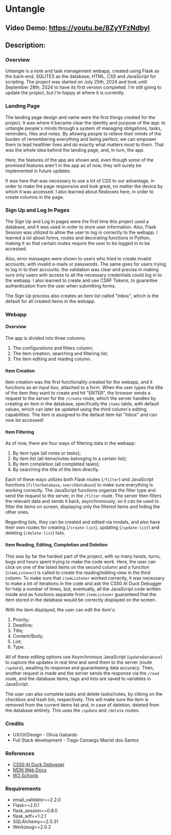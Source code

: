 # Untangle  
## Video Demo:  <https://youtu.be/8ZyYFzNdbyI>
## Description:

### Overview
Untangle is a note and task management webapp, created using Flask as the back-end, SQLITE3 as the database, HTML, CSS and JavaScript for scripting. The project was started on July 25th, 2024 and took until September 28th, 2024 to have its first version completed. I'm still going to update the project, but I'm happy at where it is currently.

### Landing Page
The landing page design and name were the first things created for the project. It was where it became clear the identity and purpose of the app: to untangle people's minds through a system of managing obligations, tasks, reminders, files and notes. By allowing people to relieve their minds of the burden of remembering everything and being perfect, we can empower them to lead healthier lives and do exactly what matters most to them. That was the whole idea behind the landing page, and, in turn, the app.

Here, the features of the app are shown and, even though some of the promised features aren't in the app as of now, they will surely be implemented in future updates.

It was here that was necessary to use a lot of CSS to our advantage, in order to make the page responsive and look great, no matter the device by which it was accessed. I also learned about flexboxes here, in order to create columns in the page.

### Sign Up and Log In Pages
The Sign Up and Log In pages were the first time this project used a database, and it was used in order to store user information. Also, Flask Session was utilized to allow the user to log in correctly to the webapp. I learned a lot about forms, routes and decorating functions in Python, making it so that certain routes require the user to be logged in to be accessed.

Also, error messages were shown to users who tried to create invalid accounts, with invalid e-mails or passwords. The same goes for users trying to log in to their accounts: the validation was clear and precise in making sure only users with access to all the necessary credentials could log in to the webapp. I also learned to create and use CSRF Tokens, to guarantee authentication from the user when submitting forms.

The Sign Up process also creates an item list called "Inbox", which is the default for all created items in the webapp.

### Webapp
#### Overview
The app is divided into three columns:
1. The configurations and filters column;
2. The item creation, searching and filtering list;
3. The item editing and reading column.

#### Item Creation
Item creation was the first functionality created for the webapp, and it functions as an input box, attached to a form. When the user types the title of the item they want to create and hit "ENTER", the browser sends a request to the server for the `/create` route, which the server handles by creating an item in the database, specifically the `items` table, with default values, which can later be updated using the third column's editing capabilities. The item is assigned to the default item list "Inbox" and can now be accessed!

#### Item Filtering
As of now, there are four ways of filtering data in the webapp:
1. By item type (all notes or tasks);
2. By item list (all items/notes belonging to a certain list);
3. By item completion (all completed tasks);
4. By searching the title of the item directly.

Each of these ways utilizes both Flask routes (`/filter`) and JavaScript functions (`filterDatabase`, `searchDatabase`) to make sure everything is working correctly. The JavaScript functions organize the filter type and send the request to the server, in the `/filter` route. The server then filters the relevant data and sends it back, asynchronously, so it can be used to filter the items on screen, displaying only the filtered items and hiding the other ones.

Regarding lists, they can be created and edited via modals, and also have their own routes for creating (`/create-list`), updating (`/update-list`) and deleting (`/delete-list`) lists. 

#### Item Reading, Editing, Completion and Deletion
This was by far the hardest part of the project, with so many twists, turns, bugs and hours spent trying to make the code work. Here, the user can click on one of the listed items on the second column and a function (`itemListener`) is called to create the reading/editing view in the third column. To make sure that `itemListener` worked correctly, it was necessary to make a lot of iterations in the code and ask the CS50 AI Duck Debugger for help a number of times, but, eventually, all the JavaScript code written inside and as functions separate from `itemListener` guaranteed that the item stored in the database would be correctly displayed on the screen.

With the item displayed, the user can edit the item's:
1. Priority;
2. Deadline;
3. Title;
4. Content/Body;
5. List;
6. Type.

All of these editing options use Asynchronous JavaScript (`updateDatabase`) to capture the updates in real time and send them to the server (route `/update`), awaiting its response and guaranteeing data accuracy. Then, another request is made and the server sends the response via the `/read` route, and the database items, tags and lists are saved to variables in JavaScript.

The user can also complete tasks and delete tasks/notes, by cliking on the checkbox and trash bin, respectively. This will make sure the item is removed from the current items list and, in case of deletion, deleted from the database entirely. This uses the `/update` and `/delete` routes.

### Credits
- UX/UI/Design - Olívia Gabardo
- Full Stack development - Tiago Camargo Maciel dos Santos

### References
- [CS50 AI Duck Debugger](https://cs50.ai/)
- [MDN Web Docs](https://developer.mozilla.org/pt-BR/)
- [W3 Schools](https://www.w3schools.com/)

### Requirements
- email_validator==2.2.0
- Flask==2.0.1
- flask_session==0.8.0
- flask_wtf==1.2.1
- SQLAlchemy==2.0.31
- Werkzeug==2.0.2

